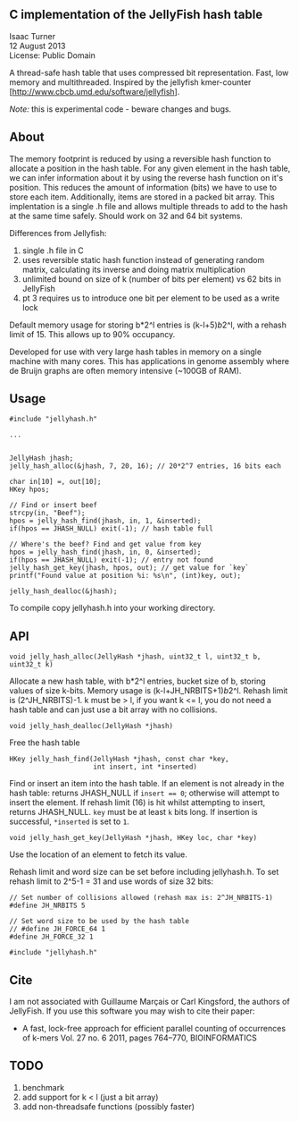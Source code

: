 C implementation of the JellyFish hash table
--------------------------------------------
Isaac Turner  
12 August 2013  
License: Public Domain  

A thread-safe hash table that uses compressed bit representation.
Fast, low memory and multithreaded. Inspired by the jellyfish kmer-counter
[http://www.cbcb.umd.edu/software/jellyfish].

*Note:* this is experimental code - beware changes and bugs.

About
-----

The memory footprint is reduced by using a reversible hash function to allocate
a position in the hash table. For any given element in the hash table, we can
infer information about it by using the reverse hash function on it's position.
This reduces the amount of information (bits) we have to use to store each item.
Additionally, items are stored in a packed bit array.
This implentation is a single .h file and allows multiple threads to add to the
hash at the same time safely.  Should work on 32 and 64 bit systems.

Differences from Jellyfish:

1. single .h file in C
2. uses reversible static hash function instead of generating random matrix,
   calculating its inverse and doing matrix multiplication
3. unlimited bound on size of k (number of bits per element) vs 62 bits in JellyFish
4. pt 3 requires us to introduce one bit per element to be used as a write lock

Default memory usage for storing b*2^l entries is (k-l+5)*b*2^l, with a rehash
limit of 15. This allows up to 90% occupancy.

Developed for use with very large hash tables in memory on a single machine with
many cores. This has applications in genome assembly where de Bruijn graphs are
often memory intensive (~100GB of RAM).

Usage
-----

    #include "jellyhash.h"

    ...


    JellyHash jhash;
    jelly_hash_alloc(&jhash, 7, 20, 16); // 20*2^7 entries, 16 bits each

    char in[10] =, out[10];
    HKey hpos;

    // Find or insert beef
    strcpy(in, "Beef");
    hpos = jelly_hash_find(jhash, in, 1, &inserted);
    if(hpos == JHASH_NULL) exit(-1); // hash table full
  
    // Where's the beef? Find and get value from key
    hpos = jelly_hash_find(jhash, in, 0, &inserted);
    if(hpos == JHASH_NULL) exit(-1); // entry not found
    jelly_hash_get_key(jhash, hpos, out); // get value for `key`
    printf("Found value at position %i: %s\n", (int)key, out);

    jelly_hash_dealloc(&jhash);

To compile copy jellyhash.h into your working directory.


API
---

    void jelly_hash_alloc(JellyHash *jhash, uint32_t l, uint32_t b, uint32_t k)

Allocate a new hash table, with b*2^l entries, bucket size of b, storing values
of size k-bits.  Memory usage is (k-l+JH_NRBITS+1)*b*2^l. Rehash limit is (2^JH_NRBITS)-1.
k must be > l, if you want k <= l, you do not need a hash table and can just use
a bit array with no collisions.

    void jelly_hash_dealloc(JellyHash *jhash)

Free the hash table

    HKey jelly_hash_find(JellyHash *jhash, const char *key,
                         int insert, int *inserted)

Find or insert an item into the hash table.  If an element is not already in the
hash table: returns JHASH_NULL if `insert == 0`; otherwise will attempt to
insert the element.  If rehash limit (16) is hit whilst attempting to insert,
returns JHASH_NULL.  `key` must be at least `k` bits long. If insertion is
successful, `*inserted` is set to `1`.

    void jelly_hash_get_key(JellyHash *jhash, HKey loc, char *key)

Use the location of an element to fetch its value.

Rehash limit and word size can be set before including jellyhash.h.  To set
rehash limit to 2^5-1 = 31 and use words of size 32 bits:

    // Set number of collisions allowed (rehash max is: 2^JH_NRBITS-1)
    #define JH_NRBITS 5

    // Set word size to be used by the hash table
    // #define JH_FORCE_64 1
    #define JH_FORCE_32 1

    #include "jellyhash.h"


Cite
----
I am not associated with Guillaume Marçais or Carl Kingsford, the authors
of JellyFish. If you use this software you may wish to cite their paper:

* A fast, lock-free approach for efficient parallel counting of occurrences of k-mers
  Vol. 27 no. 6 2011, pages 764–770, BIOINFORMATICS


TODO
----
1. benchmark
2. add support for k < l (just a bit array)
3. add non-threadsafe functions (possibly faster)
